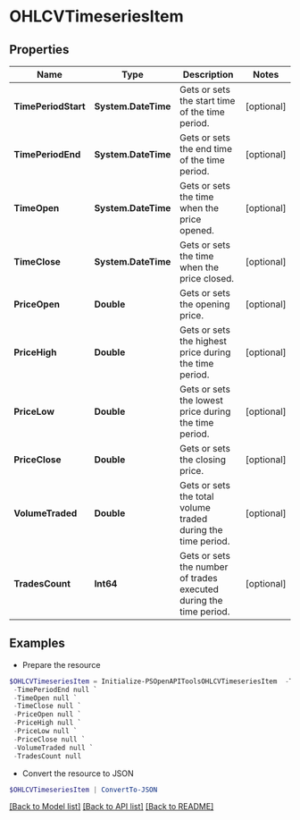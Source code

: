 # OHLCVTimeseriesItem
## Properties

Name | Type | Description | Notes
------------ | ------------- | ------------- | -------------
**TimePeriodStart** | **System.DateTime** | Gets or sets the start time of the time period. | [optional] 
**TimePeriodEnd** | **System.DateTime** | Gets or sets the end time of the time period. | [optional] 
**TimeOpen** | **System.DateTime** | Gets or sets the time when the price opened. | [optional] 
**TimeClose** | **System.DateTime** | Gets or sets the time when the price closed. | [optional] 
**PriceOpen** | **Double** | Gets or sets the opening price. | [optional] 
**PriceHigh** | **Double** | Gets or sets the highest price during the time period. | [optional] 
**PriceLow** | **Double** | Gets or sets the lowest price during the time period. | [optional] 
**PriceClose** | **Double** | Gets or sets the closing price. | [optional] 
**VolumeTraded** | **Double** | Gets or sets the total volume traded during the time period. | [optional] 
**TradesCount** | **Int64** | Gets or sets the number of trades executed during the time period. | [optional] 

## Examples

- Prepare the resource
```powershell
$OHLCVTimeseriesItem = Initialize-PSOpenAPIToolsOHLCVTimeseriesItem  -TimePeriodStart null `
 -TimePeriodEnd null `
 -TimeOpen null `
 -TimeClose null `
 -PriceOpen null `
 -PriceHigh null `
 -PriceLow null `
 -PriceClose null `
 -VolumeTraded null `
 -TradesCount null
```

- Convert the resource to JSON
```powershell
$OHLCVTimeseriesItem | ConvertTo-JSON
```

[[Back to Model list]](../README.md#documentation-for-models) [[Back to API list]](../README.md#documentation-for-api-endpoints) [[Back to README]](../README.md)

